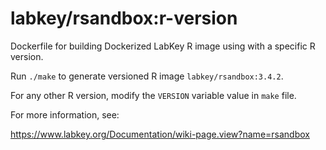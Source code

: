 labkey/rsandbox:r-version
======

Dockerfile for building Dockerized LabKey R image using with a specific R version. 

Run `./make` to generate versioned R image `labkey/rsandbox:3.4.2`. 

For any other R version, modify the `VERSION` variable value in `make` file.

For more information, see:

https://www.labkey.org/Documentation/wiki-page.view?name=rsandbox
